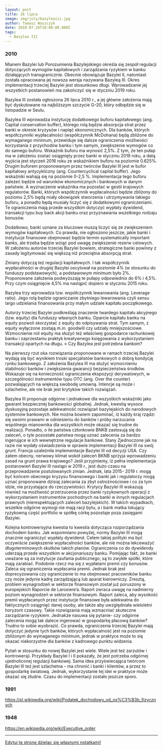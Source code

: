 ```yaml
---
layout: post
title: 26 lipca
image: img/july/bazyleaiii.jpg
author: Tomasz Waszczyk
date: 2018-07-26T10:00:00.000Z
tags:
  - Bazylea III
---
```


### 2010

Mianem Bazylei lub Porozumienia Bazylejskiego określa się zespół regulacji dotyczących wymogów kapitałowych i zarządzania ryzykiem w banku działających transgranicznie. Obecnie obowiązuje Bazylei II, natomiast została opracowana jej nowsza wersja nazywana Bazyleą III. Okres implementacji trzeciej Bazylei jest stosunkowo długi. Wprowadzanie jej wszystkich postanowień ma zakończyć się w styczniu 2019 roku.

Bazylea III została ogłoszona 26 lipca 2010 r., a jej główne założenia mają być dyskutowane na najbliższym szczycie G–20, który odbędzie się w listopadzie w Seulu.

Bazylea III wprowadza instytucję dodatkowego buforu kapitałowego (ang. Capital conservation buffer), którego rolą będzie absorpcja strat przez banki w okresie kryzysów i napięć ekonomicznych. Dla banków, których współczynniki wypłacalności (współczynnik McDohana) będą zbliżone do wymaganego minimum, przewiduje się dalsze ograniczenia możliwości korzystania z przychodów banku i tym samym, zwiększenie wymogów co do samego buforu. Wskaźnik buforu ma wynosić 2,5%. Z tym, że ten pułap ma w założeniu zostać osiągnięty przez banki w styczniu 2019 roku, a datą wyjścia jest styczeń 2016 roku ze wskaźnikiem buforu na poziomie 0.625%.  Drugim buforem proponowanym przez twórców Bazylei III jest w bufor kapitałowy antycykliczny (ang. Countercyclical capital buffer). Jego wskaźniki wahają się na poziomie 0-2,5 %. Implementacja tego buforu zależeć będzie od warunków ekonomicznych i bankowych w danym państwie. A wyznaczenie wskaźnika ma pozostać w gestii krajowych regulatorów. Banki, których współczynnik wypłacalności będzie zbliżony do poziomu 2,5% będą miały obowiązek stworzenia i utrzymywania takiego buforu, a ponadto będą musiały liczyć się z dodatkowymi ograniczeniami. Te ograniczenia mają przede wszystkim dotyczyć wypłaty dywidend, transakcji typu buy back akcji banku oraz przyznawania wszelkiego rodzaju bonusów.

Dodatkowo, banki uznane za kluczowe muszą liczyć się ze zwiększeniem wymogów kapitałowych. Co prawda, nie ogłoszono jeszcze, jakie banki i instytucje finansowe obejmować będzie termin systematically important banks, ale trzeba będzie wziąć pod uwagę zwiększenie rezerw celowych. W założeniu autorów trzeciej Bazylei bowiem, strategiczne banki powinny z zasady legitymować się większą niż przeciętna absorpcją strat.

Zmiany dotyczą też regulacji kapitałowych. I tak współczynnik wypłacalności w drugiej Bazylei oscylował na poziomie 4% (w stosunku do funduszy podstawowych), a podstawowym minimum było 2%. Proponowane założenia podwyższają te pułapy odpowiednio do 6% i 4,5%. Przy czym osiągnięcie 4,5% ma nastąpić dopiero w styczniu 2015 roku.

Bazylea trzy wprowadza tzw. współczynnik lewarowania (ang. Leverage ratio). Jego rolą będzie ograniczanie zbytniego lewarowania czyli sensu largo udzielania finansowania przy małym udziale kapitału początkowego.

Autorzy trzeciej Bazylei podkreślają znaczenie twardego kapitału akcyjnego (tzw. equity) dla funduszy własnych banku. Oparcie kapitału banku na equity pozwoli skorzystać z equity do odpisywania strat. Tym samym, z equity wyłączone zostają m.in. goodwill czy udziały mniejszościowe. Wzmocnienie roli equity ma służyć też właściwej gospodarce rachunkowej banku i zaprzestaniu praktyk kreatywnego księgowania z wykorzystaniem transakcji opartych na długu.
» Czy Bazylea jest potrzebna bankom?

Na pierwszy rzut oka rozwiązania proponowane w ramach trzeciej Bazylei wydają się być wynikiem troski specjalistów bankowych o dobrą kondycję rynku bankowego. Z założenia Bazylea III ma służyć wzmocnieniu stabilności banków i zwiększenia gwarancji bezpieczeństwa środków. Wskazuje się na konieczność ograniczenia ekspozycji derywatowych, w szczególności instrumentów typu OTC (ang. Over the counter) pozwalających na większą swobodę umowną. Intencje są może i szlachetne, ale nie brak jest krytyków takich rozwiązań.

Bazylea III proponuje odgórne i jednakowe dla wszystkich wskaźniki jako gwarant bezpiecznej bankowości globalnej. Jednak, kwestią wysoce dyskusyjną pozostaje adekwatność rozwiązań bazylejskich do narodowych systemów bankowych. Nie można bowiem zapominać, iż każdy kraj rządzi się swoimi prawami w odniesieniu do banków i próby narzucania wspólnego mianownika dla wszystkich może okazać się trudne do realizacji. Ponadto, o ile państwa członkowie BNKB zastosują się do zaleceń, o tyle pozostałe państwa mogą uznać zalecenia za bardzo ingerujące w ich wewnętrzne regulacje bankowe. Stany Zjednoczone jak na razie nie wydały oświadczenia w sprawie implementacji Bazylei III na swój grunt. Francja uzależniła implementacje Bazylei III od decyzji USA. Czy zatem obecny, nerwowy klimat wokół zaleceń BKNB sprzyja wprowadzeniu zasad na grunt prawa krajowego? Jeśli przyjmiemy, iż pełna implementacja postanowień Bazylei III nastąpi w 2019 r., jest dużo czasu na przeprowadzenie postulowanych zmian. Jednak, lata 2015- 2019 r. mogą być końcem obecnego kryzysu finansowego i banki jak i regulatorzy mogą uznać proponowane dzisiaj zalecania za zbyt ostrożnościowe i co za tym idzie, nie przystające do rzeczywistości.  Krytycy Bazylei III wskazują również na możliwość przerzucenia przez banki ryzykownych operacji z wykorzystaniem instrumentów pochodnych na banki w innych regulacjach prawnych (nierespektujących zaleceń bazylejskich).  W takich wypadkach, wszelkie odgórne wymogi nie mają racji bytu, a i bank matka lokujący ryzykowną część portfolio w spółkę córkę pozostaje poza zasięgami Bazylei.

Kolejna kontrowersyjna kwestia to kwestia dotycząca rozporządzania dochodem banku. Jak wspomniano powyżej, normy Bazylei III mogą znacznie ograniczyć wypłaty dywidend. Celem takiej polityki ma być oczywiście zwiększenie wypłacalności banków, ale nie można lekceważyć długoterminowych skutków takich planów. Ograniczenia co do dywidendy uderzają przede wszystkim w akcjonariuszy banku. Pomijając fakt, że banki uważane są za instytucje zaufania publicznego, są to zwykłe spółki, które mają zarabiać. Podobnie rzecz ma się z wypłatami premii czy bonusów. Zaleca się ograniczenia wypłacania premii. Jednak brak jest doprecyzowania czy ograniczenie to ma obejmować pracowników banku czy może jedynie kadrę zarządzającą lub aparat kierowniczy. Zresztą, problem wynagrodzeń w sektorze finansowym został już poruszony w europejskich Raporcie de Larosiere’a. Raport zwraca uwagę na nadmierny poziom wynagrodzeń w sektorze finansowym. Raport zaleca, aby wysokość premii wypłacanych przez instytucje finansowe była adekwatna do faktycznych osiągnięć danej osoby, ale także aby uwzględniała wieloletni horyzont czasowy. Takie rozwiązania mają wzmacniać skuteczne zarządzanie ryzykiem. Jednakże nasuwa się pytanie- czy odgórne zalecenia mogą tak dalece ingerować w gospodarkę płacową banków? Trudno to sobie wyobrazić. Co prawda, ograniczenia trzeciej Bazylei mają dotyczyć jedynie tych banków, których wypłacalność jest na poziomie zbliżonym do wymaganego minimum, jednak w praktyce może to się okazać niekorzystne dla banków z kadrowego punktu widzenia.

Pytań w stosunku do nowej Bazylei jest wiele. Wiele jest też zarzutów i kontrowersji. Przykłady Bazylei I i II pokazały, że jest potrzeba odgórnej ujednoliconej regulacji bankowej. Sama idea przyświecająca twórcom Bazylei III też jest szlachetna – ma chronić i banki i klientów, a przez to gospodarkę światową. Jednak, wykorzystanie tej idei w praktyce może okazać się złudne. Czasu do implementacji zostało jeszcze sporo.

### 1991

https://pl.wikipedia.org/wiki/Podatek_dochodowy_od_os%C3%B3b_fizycznych

### 1948

https://en.wikipedia.org/wiki/Executive_order

---

<a href="https://github.com/TomaszWaszczyk/historia.waszczyk.com/edit/master/src/content/july-26.md" target="_blank">Edytuj tę stronę dzieląc się własnymi notatkami!<a>
